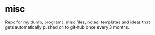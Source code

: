 # misc
Repo for my dumb, programs, misc files, notes, templates and ideas that gets automatically pushed on to git-hub once every 3 months. 
